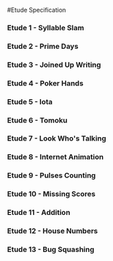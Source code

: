 #Etude Specification

### Etude 1 - Syllable Slam

### Etude 2 - Prime Days

### Etude 3 - Joined Up Writing

### Etude 4 - Poker Hands

### Etude 5 - Iota

### Etude 6 - Tomoku

### Etude 7 - Look Who's Talking

### Etude 8 - Internet Animation

### Etude 9 - Pulses Counting

### Etude 10 - Missing Scores

### Etude 11 - Addition

### Etude 12 - House Numbers

### Etude 13 - Bug Squashing